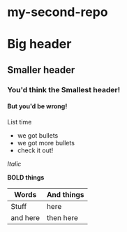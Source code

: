 # my-second-repo

# Big header
## Smaller header
### You'd think the Smallest header!
#### But you'd be wrong!

List time
* we got bullets
* we got more bullets
* check it out!

_Italic_

**BOLD things**

| Words | And things |
| ----------- | ----------- |
| Stuff | here|
| and here | then here |